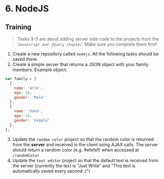 # 6. NodeJS
## Training

> Tasks 3-5 are about adding server side code to the projects from the `Javascript and jQuery chapter`. Make sure you complete them first!

1. Create a new repository called `nodejs`. All the following tasks should be saved there.
2. Create a simple server that returns a JSON object with your family members. Example object:
```javascript
var family = [
  {
    name: 'Arik',
    age: 26,
    gender: 'Male'
  },
  {
    name: 'Dana',
    age: 16,
    gender: 'Female'
  }
];
```
3. Update the `random color` project so that the random color is returned from the __server__ and received in the client using AJAX calls. The server should return a random color (e.g. #efefef) when accessed at `/randomColor`
4. Update the `text editor` project so that the default text is received from the server (currently the text is "Just Write" and "This text is automatically saved every second :)")
